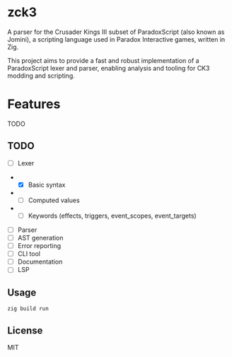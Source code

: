 # zck3

A parser for the Crusader Kings III subset of ParadoxScript (also known as Jomini), a scripting language used in Paradox Interactive games, written in Zig.

This project aims to provide a fast and robust implementation of a ParadoxScript lexer and parser, enabling analysis and tooling for CK3 modding and scripting.

# Features

TODO

## TODO
- [ ] Lexer
- - [x] Basic syntax
- - [ ] Computed values
- - [ ] Keywords (effects, triggers, event_scopes, event_targets)
- [ ] Parser
- [ ] AST generation
- [ ] Error reporting
- [ ] CLI tool
- [ ] Documentation
- [ ] LSP

## Usage

```
zig build run
```

## License
MIT
